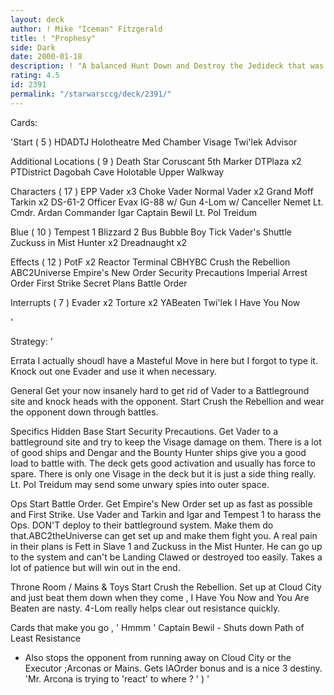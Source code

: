 ```yaml
---
layout: deck
author: ! Mike "Iceman" Fitzgerald
title: ! "Prophesy"
side: Dark
date: 2000-01-18
description: ! "A balanced Hunt Down and Destroy the Jedideck that was based on the Hays / LewisWorlds deck but added ECC and EJP."
rating: 4.5
id: 2391
permalink: "/starwarsccg/deck/2391/"
---
```

Cards: 

'Start  ( 5 )
HDADTJ
Holotheatre
Med Chamber
Visage
Twi'lek Advisor

Additional Locations  ( 9 )
Death Star
Coruscant
5th Marker
DTPlaza x2
PTDistrict
Dagobah  Cave
Holotable
Upper Walkway

Characters  ( 17 )
EPP Vader x3
Choke Vader
Normal Vader x2
Grand Moff Tarkin x2
DS-61-2
Officer Evax
IG-88 w/ Gun
4-Lom w/ Canceller
Nemet
Lt. Cmdr. Ardan
Commander Igar
Captain Bewil
Lt. Pol Treidum

Blue  ( 10 )
Tempest 1
Blizzard 2
Bus
Bubble Boy
Tick
Vader's Shuttle
Zuckuss in Mist Hunter x2
Dreadnaught x2

Effects  ( 12 )
PotF x2
Reactor Terminal
CBHYBC
Crush the Rebellion
ABC2Universe
Empire's New Order
Security Precautions
Imperial Arrest Order
First Strike
Secret Plans
Battle Order

Interrupts  ( 7 )
Evader x2
Torture x2
YABeaten
Twi'lek
I Have You Now

'

Strategy: '

Errata  I actually shoudl have a Masteful Move in
here but I forgot to type it. Knock out one Evader
and use it when necessary.

General  Get your now insanely hard to get rid of
Vader to a Battleground site and knock heads with
the opponent. Start Crush the Rebellion and wear
the opponent down through battles.

Specifics 
Hidden Base  Start Security Precautions. Get
  Vader to a battleground site and try to keep the
  Visage damage on them. There is a lot of good
  ships and Dengar and the Bounty Hunter ships
  give you a good load to battle with. The deck
  gets good activation and usually has force to
  spare. There is only one Visage in the deck but
  it is just a side thing really. Lt. Pol Treidum
  may send some unwary spies into outer space.

Ops  Start Battle Order. Get Empire's New Order
set up as fast as possible and First Strike.
Use Vader and Tarkin and Igar and Tempest 1 to
harass the Ops. DON'T deploy to their battleground
system. Make them do that.ABC2theUniverse can get
set up and make them fight you. A real pain in
their plans is Fett in Slave 1 and Zuckuss in the
Mist Hunter. He can go up to the system and can't
be Landing Clawed or destroyed too easily. Takes a
lot of patience but will win out in the end.

Throne Room / Mains & Toys   Start Crush the
Rebellion. Set up at Cloud City and just beat them
down when they come , I Have You Now and
You Are Beaten are nasty. 4-Lom really helps clear
out resistance quickly.

Cards that make you go , ' Hmmm ' 
Captain Bewil - Shuts down Path of Least Resistance
- Also stops the opponent from running away on
Cloud City or the Executor ;Arconas or Mains.
Gets IAOrder bonus and is a nice 3 destiny.
'Mr. Arcona is trying to 'react' to where ? ' )   '
